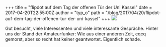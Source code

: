+++
title = "flipdot auf dem Tag der offenen Tür der Uni Kassel"
date = 2017-04-20T22:55:00Z
author = "typ_o"
path = "/blog/2017/04/20/flipdot-auf-dem-tag-der-offenen-tur-der-uni-kassel"
+++
![](https://flipdot.org/blog/uploads/tdot.serendipityThumb.jpg)  
  
Gut besucht, viele Interessenten und viele interessante Gespräche.
Hinter uns der Stand der Amateurfunker: Wie aus einer anderen Zeit, cqcq
gemorst, aber so recht hat keiner geantwortet. Eigentlich schade.
